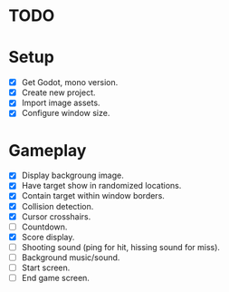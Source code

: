 # TODO

# Setup
- [x] Get Godot, mono version.
- [x] Create new project.
- [x] Import image assets.
- [x] Configure window size.

# Gameplay
- [x] Display backgroung image.
- [x] Have target show in randomized locations.
- [x] Contain target within window borders.
- [x] Collision detection.
- [x] Cursor crosshairs.
- [ ] Countdown.
- [x] Score display.
- [ ] Shooting sound (ping for hit, hissing sound for miss).
- [ ] Background music/sound.
- [ ] Start screen.
- [ ] End game screen.
